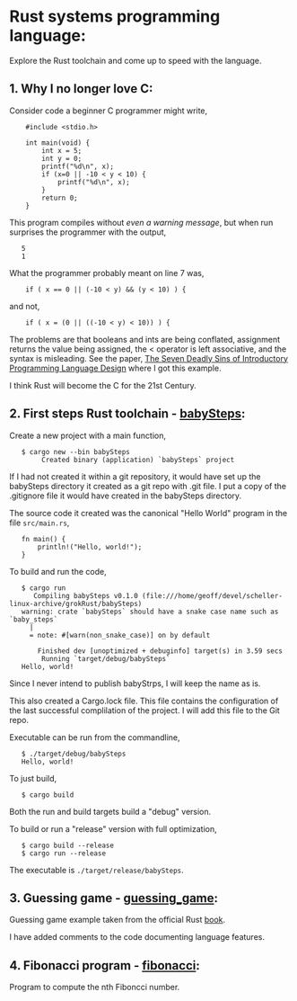 # Rust systems programming language:

Explore the Rust toolchain and come up to speed with the language.

## 1. Why I no longer love C:
Consider code a beginner C programmer might write,
```
    #include <stdio.h>
    
    int main(void) {
        int x = 5;
        int y = 0;
        printf("%d\n", x);
        if (x=0 || -10 < y < 10) {
            printf("%d\n", x);
        } 
        return 0;
    }
```
This program compiles without *even a warning message*, but when run
surprises the programmer with the output,
```
   5
   1
```
What the programmer probably meant on line 7 was,
```
    if ( x == 0 || (-10 < y) && (y < 10) ) {
```
and not,
```
    if ( x = (0 || ((-10 < y) < 10)) ) {
```
The problems are that booleans and ints are being conflated, assignment
returns the value being assigned, the < operator is left associative, and
the syntax is misleading.  See the paper, [The Seven Deadly
Sins of Introductory Programming Language Design](http://users.monash.edu/~damian/papers/PDF/SevenDeadlySins.pdf)
where I got this example.

I think Rust will become the C for the 21st Century.

## 2. First steps Rust toolchain - [babySteps](babySteps/):
Create a new project with a main function,
```
   $ cargo new --bin babySteps
        Created binary (application) `babySteps` project
```
If I had not created it within a git repository, it would have set up the
babySteps directory it created as a git repo with .git file.  I put a copy
of the .gitignore file it would have created in the babySteps directory.

The source code it created was the canonical "Hello World" program in the
file `src/main.rs`,
```
   fn main() {
       println!("Hello, world!");
   }
```
To build and run the code,
```
   $ cargo run
      Compiling babySteps v0.1.0 (file:///home/geoff/devel/scheller-linux-archive/grokRust/babySteps)
   warning: crate `babySteps` should have a snake case name such as `baby_steps`
     |
     = note: #[warn(non_snake_case)] on by default

       Finished dev [unoptimized + debuginfo] target(s) in 3.59 secs
        Running `target/debug/babySteps`
   Hello, world!
```
Since I never intend to publish babyStrps, I will keep the name as is.

This also created a Cargo.lock file.  This file contains the configuration
of the last successful complilation of the project.  I will add this file
to the Git repo.

Executable can be run from the commandline,
```
   $ ./target/debug/babySteps 
   Hello, world!
```
To just build,
```
   $ cargo build
```
Both the run and build targets build a "debug" version.

To build or run a "release" version with full optimization,
```
   $ cargo build --release
   $ cargo run --release
```
The executable is `./target/release/babySteps`.

## 3. Guessing game - [guessing_game](guessing_game/):
Guessing game example taken from the official Rust 
[book](https://doc.rust-lang.org/book/second-edition/ch02-00-guessing-game-tutorial.html).

I have added comments to the code documenting language features.

## 4. Fibonacci program - [fibonacci](fibonacci/):
Program to compute the nth Fiboncci number.
